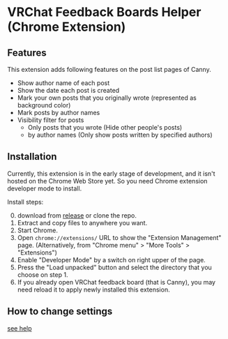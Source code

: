 # VRChat Feedback Boards Helper (Chrome Extension)

## Features

This extension adds following features on the post list pages of Canny.

- Show author name of each post
- Show the date each post is created
- Mark your own posts that you originally wrote (represented as background color)
- Mark posts by author names
- Visibility filter for posts 
  - Only posts that you wrote (Hide other people's posts)
  - by author names (Only show posts written by specified authors)

## Installation
Currently, this extension is in the early stage of development,
and it isn't hosted on the Chrome Web Store yet.
So you need Chrome extension developer mode to install.

Install steps:

0. download from [release](https://github.com/naqtn/vrchat-feedback-boards-helper/releases) or clone the repo.
1. Extract and copy files to anywhere you want.
2. Start Chrome.
3. Open `chrome://extensions/` URL to show the "Extension Management" page.
   (Alternatively, from "Chrome menu" > "More Tools" > "Extensions")
4. Enable "Developer Mode" by a switch on right upper of the page.
5. Press the "Load unpacked" button and select the directory that you choose on step 1.
6. If you already open VRChat feedback board (that is Canny), you may need reload it to apply newly installed this extension.

## How to change settings
[see help](https://naqtn.github.io/vrchat-feedback-boards-helper/browser-extension/options.html#help)

